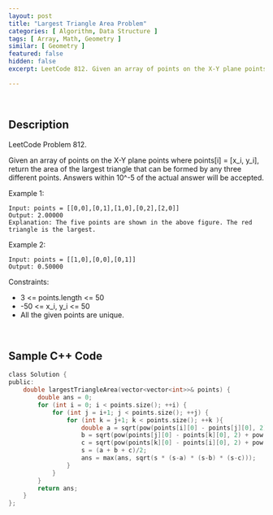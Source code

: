 ```yaml
---
layout: post
title: "Largest Triangle Area Problem"
categories: [ Algorithm, Data Structure ]
tags: [ Array, Math, Geometry ]
similar: [ Geometry ]
featured: false
hidden: false
excerpt: LeetCode 812. Given an array of points on the X-Y plane points where points[i] = [x_i, y_i], return the area of the largest triangle that can be formed by any three different points. Answers within 10^-5 of the actual answer will be accepted.

---
```


<br />

## Description

LeetCode Problem 812.

Given an array of points on the X-Y plane points where points[i] = [x_i, y_i], return the area of the largest triangle that can be formed by any three different points. Answers within 10^-5 of the actual answer will be accepted.

Example 1: 
```
Input: points = [[0,0],[0,1],[1,0],[0,2],[2,0]]
Output: 2.00000
Explanation: The five points are shown in the above figure. The red triangle is the largest.
```

Example 2:
```
Input: points = [[1,0],[0,0],[0,1]]
Output: 0.50000
```

Constraints:
* 3 <= points.length <= 50
* -50 <= x_i, y_i <= 50
* All the given points are unique.

<br />

## Sample C++ Code


```c
class Solution {
public:
    double largestTriangleArea(vector<vector<int>>& points) {
        double ans = 0; 
        for (int i = 0; i < points.size(); ++i) {
            for (int j = i+1; j < points.size(); ++j) {
                for (int k = j+1; k < points.size(); ++k ){
                    double a = sqrt(pow(points[i][0] - points[j][0], 2) + pow(points[i][1] - points[j][1], 2)), 
                    b = sqrt(pow(points[j][0] - points[k][0], 2) + pow(points[j][1] - points[k][1], 2)), 
                    c = sqrt(pow(points[k][0] - points[i][0], 2) + pow(points[k][1] - points[i][1], 2)), 
                    s = (a + b + c)/2; 
                    ans = max(ans, sqrt(s * (s-a) * (s-b) * (s-c)));
                }
            }
        }
        return ans; 
    }
};
```



